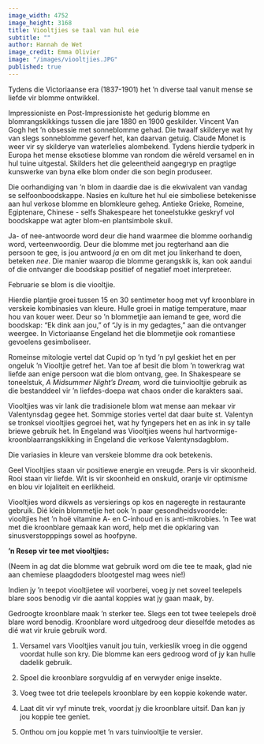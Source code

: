 ```yaml
---
image_width: 4752
image_height: 3168
title: Viooltjies se taal van hul eie
subtitle: ""
author: Hannah de Wet
image_credit: Emma Olivier
image: "/images/viooltjies.JPG"
published: true
---
```


Tydens die Victoriaanse era (1837-1901) het ’n diverse taal vanuit mense se liefde vir blomme ontwikkel.

Impressioniste en Post-Impressioniste het gedurig blomme en blomrangskikkings tussen die jare 1880 en 1900 geskilder. Vincent Van Gogh het ’n obsessie met sonneblomme gehad. Die twaalf skilderye wat hy van slegs sonneblomme geverf het, kan daarvan getuig. Claude Monet is weer vir sy skilderye van waterlelies alombekend. Tydens hierdie tydperk in Europa het mense eksotiese blomme van rondom die wêreld versamel en in hul tuine uitgestal. Skilders het die geleentheid aangegryp en pragtige kunswerke van byna elke blom onder die son begin produseer.

Die oorhandiging van ’n blom in daardie dae is die ekwivalent van vandag se selfoonboodskappe. Nasies en kulture het hul eie simboliese betekenisse aan hul verkose blomme en blomkleure geheg. Antieke Grieke, Romeine, Egiptenare, Chinese - selfs Shakespeare het toneelstukke geskryf vol boodskappe wat agter blom-en plantsimbole skuil.

Ja- of nee-antwoorde word deur die hand waarmee die blomme oorhandig word, verteenwoordig. Deur die blomme met jou regterhand aan die persoon te gee, is jou antwoord _ja_ en om dit met jou linkerhand te doen, beteken _nee_. Die manier waarop die blomme gerangskik is, kan ook aandui of die ontvanger die boodskap positief of negatief moet interpreteer.

Februarie se blom is die viooltjie.

Hierdie plantjie groei tussen 15 en 30 sentimeter hoog met vyf kroonblare in verskeie kombinasies van kleure. Hulle groei in matige temperature, maar hou van kouer weer. Deur so ’n blommetjie aan iemand te gee, word die boodskap: “Ek dink aan jou,” of “Jy is in my gedagtes,” aan die ontvanger weergee. In Victoriaanse Engeland het die blommetjie ook romantiese gevoelens gesimboliseer.

Romeinse mitologie vertel dat Cupid op ’n tyd ’n pyl geskiet het en per ongeluk ’n Viooltjie getref het. Van toe af besit die blom ’n towerkrag wat liefde aan enige persoon wat die blom ontvang, gee. In Shakespeare se toneelstuk, _A Midsummer Night’s Dream,_ word die tuinviooltjie gebruik as die bestanddeel vir ’n liefdes-doepa wat chaos onder die karakters saai.

Viooltjies was vir lank die tradisionele blom wat mense aan mekaar vir Valentynsdag gegee het. Sommige stories vertel dat daar buite st. Valentyn se tronksel viooltjies gegroei het, wat hy fyngepers het en as ink in sy talle briewe gebruik het. In Engeland was Viooltjies weens hul hartvormige-kroonblaarrangskikking in Engeland die verkose Valentynsdagblom.

Die variasies in kleure van verskeie blomme dra ook betekenis.

Geel Viooltjies staan vir positiewe energie en vreugde. Pers is vir skoonheid. Rooi staan vir liefde. Wit is vir skoonheid en onskuld, oranje vir optimisme en blou vir lojaliteit en eerlikheid.

Viooltjies word dikwels as versierings op kos en nageregte in restaurante gebruik. Dié klein blommetjie het ook ’n paar gesondheidsvoordele: viooltjies het ’n hoë vitamine A- en C-inhoud en is anti-mikrobies. ’n Tee wat met die kroonblare gemaak kan word, help met die opklaring van sinusverstopppings sowel as hoofpyne.

**’n Resep vir tee met viooltjies:**

(Neem in ag dat die blomme wat gebruik word om die tee te maak, glad nie aan chemiese plaagdoders blootgestel mag wees nie!)

Indien jy ’n teepot viooltjietee wil voorberei, voeg jy net soveel teelepels blare soos benodig vir die aantal koppies wat jy gaan maak, by.

Gedroogte kroonblare maak ’n sterker tee. Slegs een tot twee teelepels droë blare word benodig. Kroonblare word uitgedroog deur dieselfde metodes as dié wat vir kruie gebruik word.

1. Versamel vars Viooltjies vanuit jou tuin, verkieslik vroeg in die oggend voordat hulle son kry. Die blomme kan eers gedroog word of jy kan hulle dadelik gebruik.

2. Spoel die kroonblare sorgvuldig af en verwyder enige insekte.

3. Voeg twee tot drie teelepels kroonblare by een koppie kokende water.

4. Laat dit vir vyf minute trek, voordat jy die kroonblare uitsif. Dan kan jy jou koppie tee geniet.

5. Onthou om jou koppie met ’n vars tuinviooltjie te versier.
